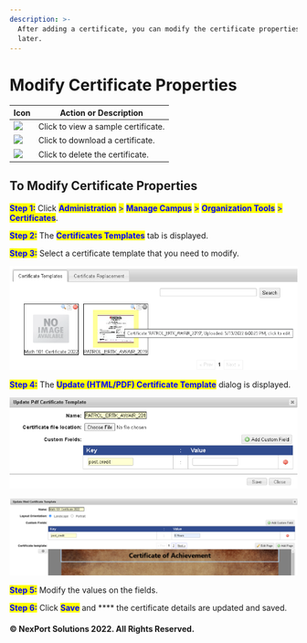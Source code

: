 ```yaml
---
description: >-
  After adding a certificate, you can modify the certificate properties any time
  later.
---
```


# Modify Certificate Properties

| Icon                                                             | Action or Description               |
| ---------------------------------------------------------------- | ----------------------------------- |
| ![](<../../../../../.gitbook/assets/View\_Certificates (1).png>) | Click to view a sample certificate. |
| ![](../../../../../.gitbook/assets/Download\_Certificate.png)    | Click to download a certificate.    |
| ![](../../../../../.gitbook/assets/Delete\_Certificate.png)      | Click to delete the certificate.    |

## To Modify Certificate Properties

<mark style="color:blue;">**Step 1:**</mark> Click <mark style="color:blue;">**Administration**</mark> <mark style="color:blue;">></mark> <mark style="color:blue;">**Manage Campus**</mark> <mark style="color:blue;">></mark> <mark style="color:blue;">**Organization Tools**</mark> <mark style="color:blue;">></mark> <mark style="color:blue;">**Certificates**</mark>.

<mark style="color:blue;">**Step 2:**</mark> The <mark style="color:blue;">**Certificates Templates**</mark> tab is displayed.

<mark style="color:blue;">**Step 3:**</mark> Select a certificate template that you need to modify.

![](<../../../../../.gitbook/assets/image (3).png>)

<mark style="color:blue;">**Step 4:**</mark> The <mark style="color:blue;">**Update (HTML/PDF) Certificate Template**</mark> dialog is displayed.

![Update Pdf Certificate Template](../../../../../.gitbook/assets/image.png)

![Update Html Certificate Template](<../../../../../.gitbook/assets/image (1).png>)

<mark style="color:blue;">**Step 5:**</mark> Modify the values on the fields.

<mark style="color:blue;">**Step 6:**</mark> Click <mark style="color:blue;">**Save**</mark> and \*\*\*\* the certificate details are updated and saved.

#### © NexPort Solutions 2022. All Rights Reserved.
